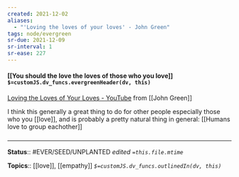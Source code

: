 ```yaml
---
created: 2021-12-02 
aliases:
  - "'Loving the loves of your loves' - John Green"
tags: node/evergreen
sr-due: 2021-12-09
sr-interval: 1
sr-ease: 227
---
```

#### [[You should the love the loves of those who you love]] `$=customJS.dv_funcs.evergreenHeader(dv, this)`

[Loving the Loves of Your Loves - YouTube](https://www.youtube.com/watch?v=uZhnL_cTrfQ) from [[John Green]]

I think this generally a great thing to do for other people especially those who you [[love]],
and is probably a pretty natural thing in general: 
[[Humans love to group eachother]]
### <hr class="footnote"/>

**Status**:: #EVER/SEED/UNPLANTED
*edited `=this.file.mtime`*

**Topics**:: [[love]], [[empathy]]
*`$=customJS.dv_funcs.outlinedIn(dv, this)`*
